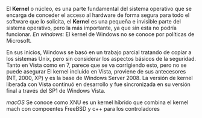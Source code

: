 El **Kernel** o núcleo, es una parte fundamental del sistema operativo que se encarga de conceder el acceso al hardware de forma segura para todo el software que lo solicita, el **Kernel** es una pequeña e invisible parte del sistema operativo, pero la más importante, ya que sin esta no podría funcionar.
*En windows:*
El kernel de Windows no se conoce por políticas de Microsoft.  

En sus inicios, Windows se basó en un trabajo parcial tratando de copiar a los sistemas Unix, pero sin considerar los aspectos básicos de la seguridad. Tanto en Vista como en 7, parece que se va corrigiendo esto, pero no se puede asegurar
El kernel incluido en Vista, proviene de sus antecesores (NT, 2000, XP) y es la base de Windows Server 2008. La versión de kernel liberada con Vista continuó en desarrollo y fue sincronizada en su versión final a través del SP1 de Windows Vista.

*macOS*
Se conoce como XNU es un kernel híbrido que combina el kernel mach con compoentes FreeBSD y c++ para los controladores

